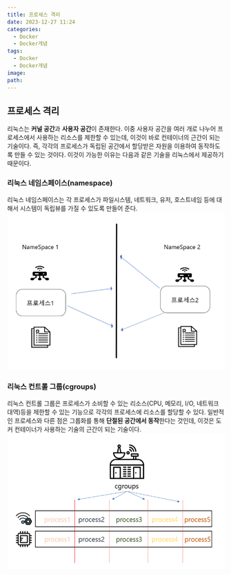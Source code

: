 ```yaml
---
title: 프로세스 격리
date: 2023-12-27 11:24
categories:
  - Docker
  - Docker개념
tags:
  - Docker
  - Docker개념
image: 
path:
---
```


## 프로세스 격리
리눅스는 **커널 공간**과 **사용자 공간**이 존재한다. 이중 사용자 공간을 여러 개로 나누어 프로세스에서 사용하는 리소스를 제한할 수 있는데, 이것이 바로 컨테이너의 근간이 되는 기술이다.
즉, 각각의 프로세스가 독립된 공간에서 할당받은 자원을 이용하여 동작하도록 만들 수 있는 것이다.
이것이 가능한 이유는 다음과 같은 기술을 리눅스에서 제공하기 때문이다.

### 리눅스 네임스페이스(namespace)
리눅스 네임스페이스는 각 프로세스가 파일시스템, 네트워크, 유저, 호스트네임 등에 대해서 시스템이 독립뷰를 가질 수 있도록 만들어 준다.
![](/assets/img/IMG/Docker/namespace.png)

### 리눅스 컨트롤 그룹(cgroups)
리눅스 컨트롤 그룹은 프로세스가 소비할 수 있는 리소스(CPU, 메모리, I/O, 네트워크 대역)등을 제한할 수 있는 기능으로 각각의 프로세스에 리소스를 할당할 수 있다. 일반적인 프로세스와 다른 점은 그룹화를 통해 **단절된 공간에서 동작**한다는 것인데, 이것은 도커 컨테이너가 사용하는 기술의 근간이 되는 기술이다.
![](/assets/img/IMG/Docker/cgroups.png)

